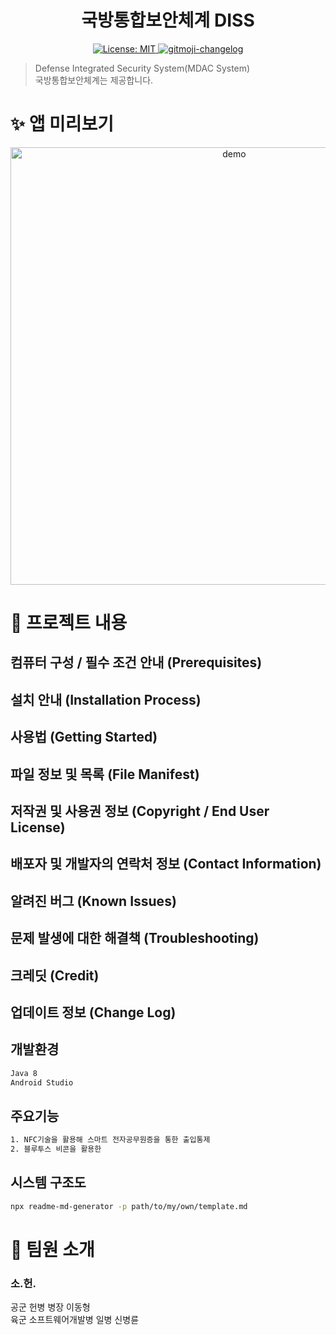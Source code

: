 <h1 align="center">국방통합보안체계 DISS</h1>
<p align="center">
  <a href="https://github.com/kefranabg/readme-md-generator/blob/master/LICENSE">
    <img alt="License: MIT" src="https://img.shields.io/badge/license-MIT-yellow.svg" target="_blank" />
  </a>
  <a href="https://github.com/frinyvonnick/gitmoji-changelog">
    <img src="https://img.shields.io/badge/changelog-gitmoji-brightgreen.svg" alt="gitmoji-changelog">
  </a>
  
</p>

> Defense Integrated Security System(MDAC System)<br /> 국방통합보안체계는 제공합니다.

# ✨ 앱 미리보기

<p align="center">
  <img width="700" align="center" src="https://user-images.githubusercontent.com/9840435/60266022-72a82400-98e7-11e9-9958-f9004c2f97e1.gif" alt="demo"/>
</p>

# 🚀 프로젝트 내용

## 컴퓨터 구성 / 필수 조건 안내 (Prerequisites)
## 설치 안내 (Installation Process)
## 사용법 (Getting Started)
## 파일 정보 및 목록 (File Manifest)
## 저작권 및 사용권 정보 (Copyright / End User License)
## 배포자 및 개발자의 연락처 정보 (Contact Information)
## 알려진 버그 (Known Issues)
## 문제 발생에 대한 해결책 (Troubleshooting)
## 크레딧 (Credit)
## 업데이트 정보 (Change Log)

## 개발환경

```sh
Java 8
Android Studio

```

## 주요기능

```sh
1. NFC기술을 활용해 스마트 전자공무원증을 통한 출입통제
2. 블루투스 비콘을 활용한 
```

## 시스템 구조도

```sh
npx readme-md-generator -p path/to/my/own/template.md
```

# 🤝 팀원 소개
### 소.헌.
공군 헌병 병장 이동형
<br/>
육군 소프트웨어개발병 일병 신병륜
